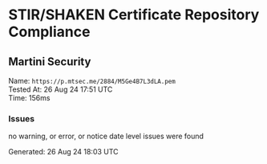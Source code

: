 # STIR/SHAKEN Certificate Repository Compliance

## Martini Security

Name: `https://p.mtsec.me/2884/M5Ge4B7L3dLA.pem`\
Tested At: 26 Aug 24 17:51 UTC\
Time: 156ms

### Issues

no warning, or error, or notice date level issues were found

Generated: 26 Aug 24 18:03 UTC